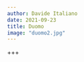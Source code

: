 ```yaml
---
author: Davide Italiano
date: 2021-09-23
title: Duomo 
image: "duomo2.jpg"
---
```


+++



